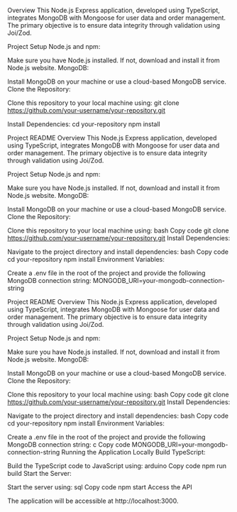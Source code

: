 Overview
This Node.js Express application, developed using TypeScript, integrates MongoDB with Mongoose for user data and order management. The primary objective is to ensure data integrity through validation using Joi/Zod.

Project Setup
Node.js and npm:

Make sure you have Node.js installed. If not, download and install it from Node.js website.
MongoDB:

Install MongoDB on your machine or use a cloud-based MongoDB service.
Clone the Repository:

Clone this repository to your local machine using:
git clone https://github.com/your-username/your-repository.git

Install Dependencies:
cd your-repository
npm install

Project README
Overview
This Node.js Express application, developed using TypeScript, integrates MongoDB with Mongoose for user data and order management. The primary objective is to ensure data integrity through validation using Joi/Zod.

Project Setup
Node.js and npm:

Make sure you have Node.js installed. If not, download and install it from Node.js website.
MongoDB:

Install MongoDB on your machine or use a cloud-based MongoDB service.
Clone the Repository:

Clone this repository to your local machine using:
bash
Copy code
git clone https://github.com/your-username/your-repository.git
Install Dependencies:

Navigate to the project directory and install dependencies:
bash
Copy code
cd your-repository
npm install
Environment Variables:

Create a .env file in the root of the project and provide the following MongoDB connection string:
MONGODB_URI=your-mongodb-connection-string

Project README
Overview
This Node.js Express application, developed using TypeScript, integrates MongoDB with Mongoose for user data and order management. The primary objective is to ensure data integrity through validation using Joi/Zod.

Project Setup
Node.js and npm:

Make sure you have Node.js installed. If not, download and install it from Node.js website.
MongoDB:

Install MongoDB on your machine or use a cloud-based MongoDB service.
Clone the Repository:

Clone this repository to your local machine using:
bash
Copy code
git clone https://github.com/your-username/your-repository.git
Install Dependencies:

Navigate to the project directory and install dependencies:
bash
Copy code
cd your-repository
npm install
Environment Variables:

Create a .env file in the root of the project and provide the following MongoDB connection string:
c
Copy code
MONGODB_URI=your-mongodb-connection-string
Running the Application Locally
Build TypeScript:

Build the TypeScript code to JavaScript using:
arduino
Copy code
npm run build
Start the Server:

Start the server using:
sql
Copy code
npm start
Access the API

The application will be accessible at http://localhost:3000.
